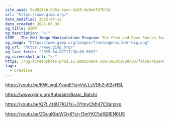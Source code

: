 ```yaml
---
site_uuid: 5ed824cb-835e-4aec-8a58-de9e8f57b53c
url: "https://www.gimp.org/"
date_modified: 2025-04-12
date_created: 2025-03-30
og_title: GIMP
og_description: ">-"
GIMP _ The GNU Image Manipulation Program: The Free and Open Source Image
og_image: "https://www.gimp.org/images/frontpage/wilber-big.png"
og_url: "https://www.gimp.org/"
og_last_fetch: "2025-04-07T17:38:08.669Z"
og_screenshot_url: ">-"
https: //og-screenshots-prod.s3.amazonaws.com/1920x1080/80/false/4b2e49b4ba52939fadc91328b0d9680272c3cccb80bf8b11fbfee05b7cccd227.jpeg
tags:
  - Creative
---
```


https://youtu.be/KWLwgLYvaqE?si=VgLLzVDh2n92xHSL

https://www.gimp.org/tutorials/Basic_Batch/

https://youtu.be/Q7t_4t8U7KU?si=OYmyCMt47CXahzsp

https://youtu.be/ZGuqKbpWQy8?si=l3mYKC5a1QREN6US